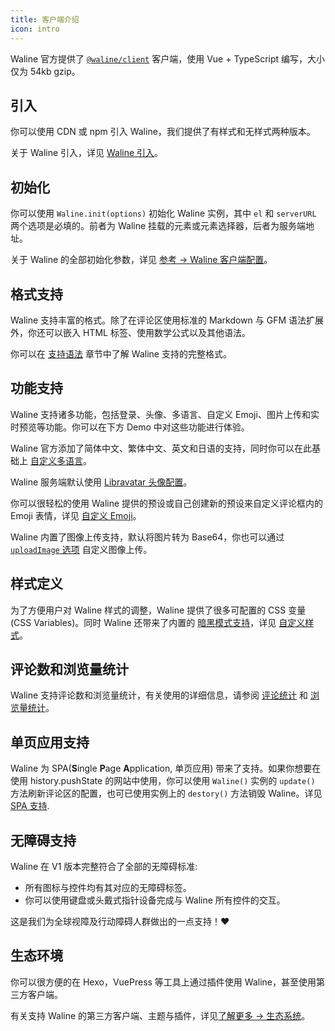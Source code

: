 ```yaml
---
title: 客户端介绍
icon: intro
---
```


Waline 官方提供了 [`@waline/client`](https://www.npmjs.com/package/@waline/client) 客户端，使用 Vue + TypeScript 编写，大小仅为 54kb gzip。

## 引入

你可以使用 CDN 或 npm 引入 Waline，我们提供了有样式和无样式两种版本。

关于 Waline 引入，详见 [Waline 引入](./import.md)。

## 初始化

你可以使用 `Waline.init(options)` 初始化 Waline 实例，其中 `el` 和 `serverURL` 两个选项是必填的。前者为 Waline 挂载的元素或元素选择器，后者为服务端地址。

关于 Waline 的全部初始化参数，详见 [参考 → Waline 客户端配置](../../reference/client.md)。

## 格式支持

Waline 支持丰富的格式。除了在评论区使用标准的 Markdown 与 GFM 语法扩展外，你还可以嵌入 HTML 标签、使用数学公式以及其他语法。

你可以在 [支持语法](./syntax.md) 章节中了解 Waline 支持的完整格式。

## 功能支持

Waline 支持诸多功能，包括登录、头像、多语言、自定义 Emoji、图片上传和实时预览等功能。你可以在下方 Demo 中对这些功能进行体验。

Waline 官方添加了简体中文、繁体中文、英文和日语的支持，同时你可以在此基础上 [自定义多语言](./i18n.md)。

Waline 服务端默认使用 [Libravatar 头像配置](../server/intro.md#头像配置)。

你可以很轻松的使用 Waline 提供的预设或自己创建新的预设来自定义评论框内的 Emoji 表情，详见 [自定义 Emoji](./emoji.md)。

Waline 内置了图像上传支持，默认将图片转为 Base64，你也可以通过 [`uploadImage` 选项](../../reference/client.md#uploadimage) 自定义图像上传。

## 样式定义

为了方便用户对 Waline 样式的调整，Waline 提供了很多可配置的 CSS 变量 (CSS Variables)。同时 Waline 还带来了内置的 [暗黑模式支持](../../reference/client.md#dark)，详见 [自定义样式](./style.md)。

## 评论数和浏览量统计

Waline 支持评论数和浏览量统计，有关使用的详细信息，请参阅 [评论统计](comment.md) 和 [浏览量统计](pageview.md)。

## 单页应用支持

Waline 为 SPA(**S**ingle **P**age **A**pplication, 单页应用) 带来了支持。如果你想要在使用 history.pushState 的网站中使用，你可以使用 `Waline()` 实例的 `update()` 方法刷新评论区的配置，也可已使用实例上的 `destory()` 方法销毁 Waline。详见 [SPA 支持](./spa.md).

## 无障碍支持

Waline 在 V1 版本完整符合了全部的无障碍标准:

- 所有图标与控件均有其对应的无障碍标签。
- 你可以使用键盘或头戴式指针设备完成与 Waline 所有控件的交互。

这是我们为全球视障及行动障碍人群做出的一点支持！:heart:

## 生态环境

你可以很方便的在 Hexo，VuePress 等工具上通过插件使用 Waline，甚至使用第三方客户端。

有关支持 Waline 的第三方客户端、主题与插件，详见[了解更多 → 生态系统](../../advanced/ecosystem.md)。

